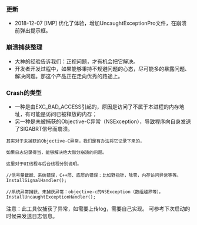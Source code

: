 ### 更新
* 2018-12-07 [IMP] 优化了体验，增加UncaughtExceptionPro文件，在崩溃前弹出提示框。

### 崩溃捕获整理
* 大神的经验告诉我们：正视问题，才有机会把它解决。
* 开发者开发过程中，如果能够秉持不规避问题的心态，尽可能多的暴露问题、解决问题。那这个产品正在走向优秀的路途上。

### Crash的类型

- 一种是由EXC_BAD_ACCESS引起的，原因是访问了不属于本进程的内存地址，有可能是访问已被释放的内存；
- 另一种是未被捕获的Objective-C异常（NSException），导致程序向自身发送了SIGABRT信号而崩溃。


```
其实对于未捕获的Objective-C异常，我们是有办法将它记录下来的，

如果日志记录得当，能够解决绝大部分崩溃的问题。

这里对于UI线程与后台线程分别说明。
```

```
//信号量截断、系统错误，C++层、底层的错误：比如野指针，除零，内存访问异常等等。
InstallSignalHandler();

```
```
//系统异常捕获、未捕获异常：objective-c的NSException（数组越界等）。
InstallUncaughtExceptionHandler();

```
注意：此工具仅捕获了异常，如需要上传log，需要自己实现。
可参考下次启动的时候来发送日志信息。